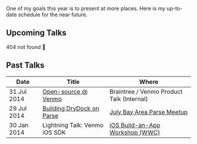 One of my goals this year is to present at more places. Here is my up-to-date schedule for the near future.

## Upcoming Talks

404 not found :octopus:

## Past Talks

| Date         | Title | Where |
| ------------ | ----- | ----- |
| 31 Jul 2014  | [Open-source @ Venmo][3] | Braintree / Venmo Product Talk (Internal) |
| 29 Jul 2014  | [Building DryDock on Parse][2] | [July Bay Area Parse Meetup][1] |
| 30 Jan 2014  | Lightning Talk: Venmo iOS SDK | [iOS Build-an-App Workshop (WWC)][0] |

[0]: http://www.meetup.com/Women-Who-Code-SF/events/161951762 "iOS Build-an-App Workshop"
[1]: http://www.meetup.com/Bay-Area-Parse-Developer-Meetup/events/192489622/ "July Bay Area Parse Meetup"
[2]: https://speakerdeck.com/ayanonagon/building-drydock-on-parse "Building DryDock on Parse"
[3]: https://speakerdeck.com/ayanonagon/open-source-at-venmo "Open-source @ Venmo"
